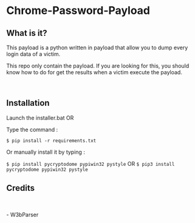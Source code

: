 # Chrome-Password-Payload
<h2>What is it?</h2>
<p>This payload is a python written in payload that allow you to dump every login data of a victim.</p>
<p>This repo only contain the payload. If you are looking for this, you should know how to do for get the results when a victim execute the payload.</p>
<br>
<h2>Installation</h2>
<p>Launch the installer.bat OR </p>
<p>Type the command :</p>

`$ pip install -r requirements.txt`

<p>Or manually install it by typing :</p>

`$ pip install pycryptodome pypiwin32 pystyle` OR `$ pip3 install pycryptodome pypiwin32 pystyle`
<br>
<h2>Credits</h2>
<br>
<p> - W3bParser</p>
